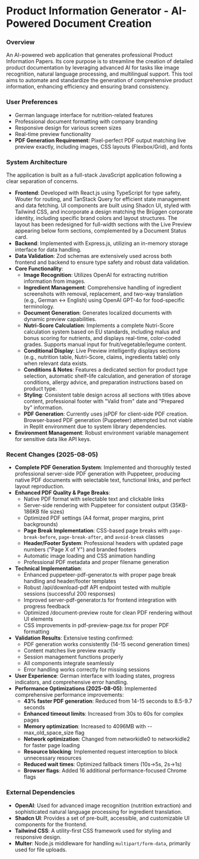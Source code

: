 # Product Information Generator - AI-Powered Document Creation

### Overview
An AI-powered web application that generates professional Product Information Papers. Its core purpose is to streamline the creation of detailed product documentation by leveraging advanced AI for tasks like image recognition, natural language processing, and multilingual support. This tool aims to automate and standardize the generation of comprehensive product information, enhancing efficiency and ensuring brand consistency.

### User Preferences
- German language interface for nutrition-related features
- Professional document formatting with company branding
- Responsive design for various screen sizes
- Real-time preview functionality
- **PDF Generation Requirement**: Pixel-perfect PDF output matching live preview exactly, including images, CSS layouts (Flexbox/Grid), and fonts

### System Architecture
The application is built as a full-stack JavaScript application following a clear separation of concerns.
- **Frontend**: Developed with React.js using TypeScript for type safety, Wouter for routing, and TanStack Query for efficient state management and data fetching. UI components are built using Shadcn UI, styled with Tailwind CSS, and incorporate a design matching the Brüggen corporate identity, including specific brand colors and layout structures. The layout has been redesigned for full-width sections with the Live Preview appearing below form sections, complemented by a Document Status card.
- **Backend**: Implemented with Express.js, utilizing an in-memory storage interface for data handling.
- **Data Validation**: Zod schemas are extensively used across both frontend and backend to ensure type safety and robust data validation.
- **Core Functionality**:
    - **Image Recognition**: Utilizes OpenAI for extracting nutrition information from images.
    - **Ingredient Management**: Comprehensive handling of ingredient screenshots with removal, replacement, and two-way translation (e.g., German ↔ English) using OpenAI GPT-4o for food-specific terminology.
    - **Document Generation**: Generates localized documents with dynamic preview capabilities.
    - **Nutri-Score Calculation**: Implements a complete Nutri-Score calculation system based on EU standards, including malus and bonus scoring for nutrients, and displays real-time, color-coded grades. Supports manual input for fruit/vegetable/legume content.
    - **Conditional Display**: Live Preview intelligently displays sections (e.g., nutrition table, Nutri-Score, claims, ingredients table) only when relevant data exists.
    - **Conditions & Notes**: Features a dedicated section for product type selection, automatic shelf-life calculation, and generation of storage conditions, allergy advice, and preparation instructions based on product type.
    - **Styling**: Consistent table design across all sections with titles above content, professional footer with "Valid from" date and "Prepared by" information.
    - **PDF Generation**: Currently uses jsPDF for client-side PDF creation. Browser-based PDF generation (Puppeteer) attempted but not viable in Replit environment due to system library dependencies.
- **Environment Management**: Robust environment variable management for sensitive data like API keys.

### Recent Changes (2025-08-05)
- **Complete PDF Generation System**: Implemented and thoroughly tested professional server-side PDF generation with Puppeteer, producing native PDF documents with selectable text, functional links, and perfect layout reproduction.
- **Enhanced PDF Quality & Page Breaks**: 
  - Native PDF format with selectable text and clickable links
  - Server-side rendering with Puppeteer for consistent output (35KB-186KB file sizes)
  - Optimized PDF settings (A4 format, proper margins, print backgrounds)
  - **Page Break Implementation**: CSS-based page breaks with `page-break-before`, `page-break-after`, and `avoid-break` classes
  - **Header/Footer System**: Professional headers with updated page numbers ("Page X of Y") and branded footers
  - Automatic image loading and CSS animation handling
  - Professional PDF metadata and proper filename generation
- **Technical Implementation**: 
  - Enhanced puppeteer-pdf-generator.ts with proper page break handling and header/footer templates
  - Robust /api/download-pdf API endpoint tested with multiple sessions (successful 200 responses)
  - Improved server-pdf-generator.ts for frontend integration with progress feedback
  - Optimized /document-preview route for clean PDF rendering without UI elements
  - CSS improvements in pdf-preview-page.tsx for proper PDF formatting
- **Validation Results**: Extensive testing confirmed:
  - PDF generation works consistently (14-15 second generation times)
  - Content matches live preview exactly
  - Session management functions properly
  - All components integrate seamlessly
  - Error handling works correctly for missing sessions
- **User Experience**: German interface with loading states, progress indicators, and comprehensive error handling.
- **Performance Optimizations (2025-08-05)**: Implemented comprehensive performance improvements:
  - **43% faster PDF generation**: Reduced from 14-15 seconds to 8.5-9.7 seconds
  - **Enhanced timeout limits**: Increased from 30s to 60s for complex pages
  - **Memory optimization**: Increased to 4096MB with --max_old_space_size flag
  - **Network optimization**: Changed from networkidle0 to networkidle2 for faster page loading
  - **Resource blocking**: Implemented request interception to block unnecessary resources
  - **Reduced wait times**: Optimized fallback timers (10s→5s, 2s→1s)
  - **Browser flags**: Added 16 additional performance-focused Chrome flags

### External Dependencies
- **OpenAI**: Used for advanced image recognition (nutrition extraction) and sophisticated natural language processing for ingredient translation.
- **Shadcn UI**: Provides a set of pre-built, accessible, and customizable UI components for the frontend.
- **Tailwind CSS**: A utility-first CSS framework used for styling and responsive design.
- **Multer**: Node.js middleware for handling `multipart/form-data`, primarily used for file uploads.